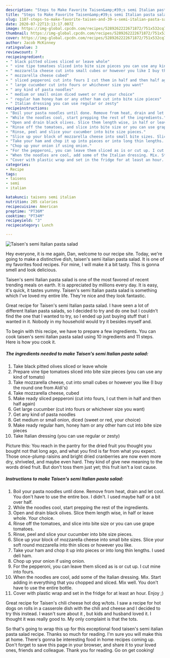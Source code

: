 ```yaml
---
description: "Steps to Make Favorite Taisen&amp;#39;s semi Italian pasta salad"
title: "Steps to Make Favorite Taisen&amp;#39;s semi Italian pasta salad"
slug: 1107-steps-to-make-favorite-taisen-and-39-s-semi-italian-pasta-salad
date: 2020-07-22T13:13:17.007Z
image: https://img-global.cpcdn.com/recipes/5289262222671872/751x532cq70/taisens-semi-italian-pasta-salad-recipe-main-photo.jpg
thumbnail: https://img-global.cpcdn.com/recipes/5289262222671872/751x532cq70/taisens-semi-italian-pasta-salad-recipe-main-photo.jpg
cover: https://img-global.cpcdn.com/recipes/5289262222671872/751x532cq70/taisens-semi-italian-pasta-salad-recipe-main-photo.jpg
author: Jacob McKinney
ratingvalue: 3
reviewcount: 7
recipeingredient:
- " black pitted olives sliced or leave whole"
- " vine tipe tomatoes sliced into bite size pieces you can use any kind of tomato"
- " mozzarella cheese cut into small cubes or however you like I buy the round one from Aldis"
- " mozzarella cheese cubed"
- " sliced pepperoni cut into fours I cut them in half and then half again"
- " large cucumber cut into fours or whichever size you want"
- " any kind of pasta noodles"
- " medium or small onion diced sweet or red your choice"
- " regular ham honey ham or any other ham cut into bite size pieces"
- " Italian dressing you can use regular or zesty"
recipeinstructions:
- "Boil your pasta noodles until done. Remove from heat, drain and let cool. You don&#39;t have to use the entire box. I didn&#39;t. I used maybe half or a bit over half."
- "While the noodles cool, start prepping the rest of the ingredients."
- "Open and drain black olives. Slice them length wise, in half or leave whole. Your choice."
- "Rinse off the tomatoes, and slice into bite size or you can use grape tomatoes."
- "Rinse, peel and slice your cucumber into bite size pieces."
- "Slice up your block of mozzarella cheese into small bite sizes. Slice your soft round mozzarella into thin slices or however you like."
- "Take your ham and chop it up into pieces or into long thin lengths. I used deli ham."
- "Chop up your onion if using onion."
- "For the pepperoni, you can leave them sliced as is or cut up. I cut mine into fours."
- "When the noodles are cool, add some of the Italian dressing. Mix. Start adding in everything that you chopped and sliced. Mix well. You don&#39;t have to use the entire bottle."
- "Cover with plastic wrap and set in the fridge for at least an hour. Enjoy ;)"
categories:
- Recipe
tags:
- taisens
- semi
- italian

katakunci: taisens semi italian 
nutrition: 205 calories
recipecuisine: American
preptime: "PT36M"
cooktime: "PT34M"
recipeyield: "3"
recipecategory: Lunch

---
```



![Taisen&#39;s semi Italian pasta salad](https://img-global.cpcdn.com/recipes/5289262222671872/751x532cq70/taisens-semi-italian-pasta-salad-recipe-main-photo.jpg)

Hey everyone, it is me again, Dan, welcome to our recipe site. Today, we're going to make a distinctive dish, taisen&#39;s semi italian pasta salad. It is one of my favorites food recipes. For mine, I will make it a bit tasty. This is gonna smell and look delicious.

Taisen&#39;s semi Italian pasta salad is one of the most favored of recent trending meals on earth. It is appreciated by millions every day. It is easy, it's quick, it tastes yummy. Taisen&#39;s semi Italian pasta salad is something which I've loved my entire life. They're nice and they look fantastic.

Great recipe for Taisen&#39;s semi Italian pasta salad. I have seen a lot of different Italian pasta salads, so I decided to try and do one but I couldn&#39;t find the one that I wanted to try, so I ended up just buying stuff that I wanted in it. Nobody in my household would try it besides myself and.


To begin with this recipe, we have to prepare a few ingredients. You can cook taisen&#39;s semi italian pasta salad using 10 ingredients and 11 steps. Here is how you cook it.

<!--inarticleads1-->

##### The ingredients needed to make Taisen&#39;s semi Italian pasta salad:

1. Take  black pitted olives sliced or leave whole
1. Prepare  vine tipe tomatoes sliced into bite size pieces (you can use any kind of tomato)
1. Take  mozzarella cheese, cut into small cubes or however you like (I buy the round one from Aldi&#39;s)
1. Take  mozzarella cheese, cubed
1. Make ready  sliced pepperoni (cut into fours, I cut them in half and then half again)
1. Get  large cucumber (cut into fours or whichever size you want)
1. Get  any kind of pasta noodles
1. Get  medium or small onion, diced (sweet or red, your choice)
1. Make ready  regular ham, honey ham or any other ham cut into bite size pieces
1. Take  Italian dressing (you can use regular or zesty)


Picture this: You reach in the pantry for the dried fruit you thought you bought not that long ago, and what you find is far from what you expect. Those once-plump raisins and bright dried cranberries are now even more dry, shriveled, and maybe even hard. They kind of give new meaning to the words dried fruit. But don&#39;t toss them just yet; this fruit isn&#39;t a lost cause. 

<!--inarticleads2-->

##### Instructions to make Taisen&#39;s semi Italian pasta salad:

1. Boil your pasta noodles until done. Remove from heat, drain and let cool. You don&#39;t have to use the entire box. I didn&#39;t. I used maybe half or a bit over half.
1. While the noodles cool, start prepping the rest of the ingredients.
1. Open and drain black olives. Slice them length wise, in half or leave whole. Your choice.
1. Rinse off the tomatoes, and slice into bite size or you can use grape tomatoes.
1. Rinse, peel and slice your cucumber into bite size pieces.
1. Slice up your block of mozzarella cheese into small bite sizes. Slice your soft round mozzarella into thin slices or however you like.
1. Take your ham and chop it up into pieces or into long thin lengths. I used deli ham.
1. Chop up your onion if using onion.
1. For the pepperoni, you can leave them sliced as is or cut up. I cut mine into fours.
1. When the noodles are cool, add some of the Italian dressing. Mix. Start adding in everything that you chopped and sliced. Mix well. You don&#39;t have to use the entire bottle.
1. Cover with plastic wrap and set in the fridge for at least an hour. Enjoy ;)


Great recipe for Taisen&#39;s chili cheese hot dog w/tots. I saw a recipe for hot dogs on rolls in a casserole dish with the chili and cheese and I decided to try this instead. I wasn&#39;t sure about it , but kids and husband loved it. I thought it was really good to. My only complaint is that the tots. 

So that's going to wrap this up for this exceptional food taisen&#39;s semi italian pasta salad recipe. Thanks so much for reading. I'm sure you will make this at home. There's gonna be interesting food in home recipes coming up. Don't forget to save this page in your browser, and share it to your loved ones, friends and colleague. Thank you for reading. Go on get cooking!
